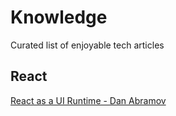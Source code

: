 # Knowledge
Curated list of enjoyable tech articles


## React
[React as a UI Runtime - Dan Abramov](https://t.co/IZNtp9113k)
